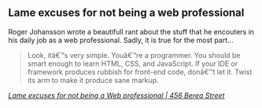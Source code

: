 <article><h2>Lame excuses for not being a web professional</h2>Roger Johansson wrote a beautifull rant about the stuff that he encouters in his daily job as a web professional. Sadly, it is true for the most part...<blockquote cite="http://www.456bereastreet.com/archive/200704/lame_excuses_for_not_being_a_web_professional/">Look, itâ€™s very simple. Youâ€™re a programmer. You should be smart enough to learn HTML, CSS, and JavaScript. If your IDE or framework produces rubbish for front-end code, donâ€™t let it. Twist its arm to make it produce sane markup.</blockquote><p class="citation"><cite cite="http://www.456bereastreet.com/archive/200704/lame_excuses_for_not_being_a_web_professional/"><a href="http://www.456bereastreet.com/archive/200704/lame_excuses_for_not_being_a_web_professional/">Lame excuses for not being a Web professional | 456 Berea Street</a></cite></p></article>